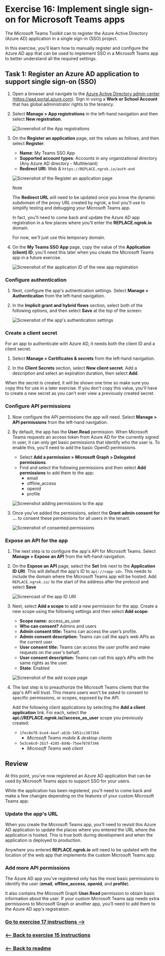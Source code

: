 # Exercise 16: Implement single sign-on for Microsoft Teams apps

The Microsoft Teams Toolkit can to register the Azure Active Directory (Azure AD) application in a single sign-in (SSO) project.

In this exercise, you'll learn how to manually register and configure the Azure AD app that can be used to implement SSO in a Microsoft Teams app to better understand all the required settings.

## Task 1: Register an Azure AD application to support single sign-on (SSO)

1. Open a browser and navigate to the [Azure Active Directory admin center (https://aad.portal.azure.com)](https://aad.portal.azure.com). Sign in using a **Work or School Account** that has global administrator rights to the tenancy.

1. Select **Manage > App registrations** in the left-hand navigation and then select **New registration**.

    ![Screenshot of the App registrations](../../Linked_Image_Files/03-azure-ad-app-registration-01.png)

1. On the **Register an application** page, set the values as follows, and then select **Register**:

    - **Name**: My Teams SSO App
    - **Supported account types**: Accounts in any organizational directory (Any Azure AD directory - Multitenant)
    - **Redirect URI**: Web & `https://REPLACE.ngrok.io/auth-end`

    ![Screenshot of the Register an application page](../../Linked_Image_Files/03-azure-ad-app-registration-02.png)

    > [!NOTE]
    > The **Redirect URL** will need to be updated once you know the dynamic subdomain of the proxy URL created by ngrok, a tool you'll use to simplify testing and debugging your Microsoft Teams app.
    >
    > In fact, you'll need to come back and update the Azure AD app registration in a few places where you'll enter the **REPLACE.ngrok.io** domain.
    >
    > For now, we'll just use this temporary domain.

1. On the **My Teams SSO App** page, copy the value of the **Application (client) ID**; you'll need this later when you create the Microsoft Teams app in a future exercise.

    ![Screenshot of the application ID of the new app registration](../../Linked_Image_Files/03-azure-ad-app-registration-03.png)

### Configure authentication

1. Next, configure the app's authentication settings. Select **Manage > Authentication** from the left-hand navigation.

1. In the **Implicit grant and hybrid flows** section, select both of the following options, and then select **Save** at the top of the screen:

    ![Screenshot of the app's authentication settings](../../Linked_Image_Files/03-azure-ad-app-registration-04.png)

### Create a client secret

For an app to authenticate with Azure AD, it needs both the client ID and a client secret.

1. Select **Manage > Certificates & secrets** from the left-hand navigation.

1. In the **Client Secrets** section, select **New client secret**. Add a description and select an expiration duration, then select **Add**.

  When the secret is created, it will be shown one time so make sure you copy this for use in a later exercise. If you don't copy this value, you'll have to create a new secret as you can't ever view a previously created secret.

### Configure API permissions

1. Now configure the API permissions the app will need. Select **Manage > API permissions** from the left-hand navigation.

1. By default, the app has the **User.Read** permission. When Microsoft Teams requests an access token from Azure AD for the currently signed in user, it can only get basic permissions that identify who the user is. To enable this, you'll need to add the basic OpenID permissions.

    - Select **Add a permission > Microsoft Graph > Delegated permissions**.
    - Find and select the following permissions and then select **Add permissions** to add them to the app:
      - email
      - offline_access
      - openid
      - profile

    ![Screenshot adding permissions to the app](../../Linked_Image_Files/03-azure-ad-app-registration-05.png)

1. Once you've added the permissions, select the **Grant admin consent for ...** to consent these permissions for all users in the tenant.

    ![Screenshot of consented permissions](../../Linked_Image_Files/03-azure-ad-app-registration-06.png)

### Expose an API for the app

1. The next step is to configure the app's API for Microsoft Teams. Select **Manage > Expose an API** from the left-hand navigation.

1. On the **Expose an API** page, select the **Set** link next to the **Application ID URI**. This will default the app's ID to `api://<app-id>`. This needs to include the domain where the Microsoft Teams app will be hosted. Add `REPLACE.ngrok.io/` to the start of the address after the protocol and select **Save**

    ![Screencast of the app ID URI](../../Linked_Image_Files/03-azure-ad-app-registration-07.png)

1. Next, select **Add a scope** to add a new permission for the app. Create a new scope using the following settings and then select **Add scope**:

    - **Scope name:** access_as_user
    - **Who can consent?** Admins and users
    - **Admin consent title:** Teams can access the user’s profile.
    - **Admin consent description:** Teams can call the app’s web APIs as the current user.
    - **User consent title:** Teams can access the user profile and make requests on the user's behalf.
    - **User consent description:** Teams can call this app’s APIs with the same rights as the user.
    - **State**: Enabled

    ![Screenshot of the add scope page](../../Linked_Image_Files/03-azure-ad-app-registration-08.png)

1. The last step is to preauthorize the Microsoft Teams clients that the app's API will trust. This means users won't be asked to consent to specific permissions, or scopes, exposed by the API.

    Add the following client applications by selecting the **Add a client application** link. For each, select the **api://REPLACE.ngrok.io/<app-id>/access_as_user** scope you previously created:

    - `1fec8e78-bce4-4aaf-ab1b-5451cc387264`
      - *Microsoft Teams mobile & desktop clients*
    - `5e3ce6c0-2b1f-4285-8d4b-75ee78787346`
      - *Microsoft Teams web client*


## Review

At this point, you've now registered an Azure AD application that can be used by Microsoft Teams apps to support SSO for your users.

While the application has been registered, you'll need to come back and make a few changes depending on the features of your custom Microsoft Teams app:

### Update the app's URL

When you create the Microsoft Teams app, you'll need to revisit this Azure AD application to update the places where you entered the URL where the application is hosted. This is true both during development and when the application is deployed to production.

Anywhere you entered **REPLACE.ngrok.io** will need to be updated with the location of the web app that implements the custom Microsoft Teams app.

### Add more API permissions

The Azure AD app you've registered only has the most basic permissions to identify the user (**email**, **offline_access**, **openid**, and **profile**).

It also contains the Microsoft Graph **User.Read** permission to obtain basic information about the user. If your custom Microsoft Teams app needs extra permissions to Microsoft Graph or another app, you'll need to add them to the Azure AD app's registration.


### [Go to exercise 17 instructions -->](../Exercise_17/18-Exercise-17-Implement-single-sign-on-with-Microsoft-Teams-tabs.md)

### [<-- Back to exercise 15 instructions](../Exercise_15/16-Exercise-15-Use-Microsoft-Graph-to-post-to-the-activity-feed.md)

### [<-- Back to readme](../../../)